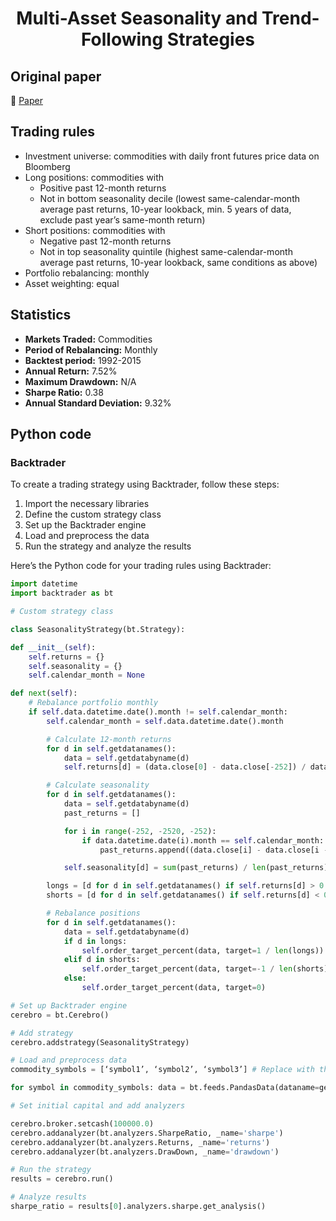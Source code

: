 <div align="center">
  <h1>Multi-Asset Seasonality and Trend-Following Strategies</h1>
</div>

## Original paper

📕 [Paper](https://papers.ssrn.com/sol3/papers.cfm?abstract_id=2710334)

## Trading rules

- Investment universe: commodities with daily front futures price data on Bloomberg
- Long positions: commodities with
    - Positive past 12-month returns
    - Not in bottom seasonality decile (lowest same-calendar-month average past returns, 10-year lookback, min. 5 years of data, exclude past year’s same-month return)
- Short positions: commodities with
    - Negative past 12-month returns
    - Not in top seasonality quintile (highest same-calendar-month average past returns, 10-year lookback, same conditions as above)
- Portfolio rebalancing: monthly
- Asset weighting: equal

## Statistics

- **Markets Traded:** Commodities
- **Period of Rebalancing:** Monthly
- **Backtest period:** 1992-2015
- **Annual Return:** 7.52%
- **Maximum Drawdown:** N/A
- **Sharpe Ratio:** 0.38
- **Annual Standard Deviation:** 9.32%

## Python code

### Backtrader

To create a trading strategy using Backtrader, follow these steps:

1. Import the necessary libraries
2. Define the custom strategy class
3. Set up the Backtrader engine
4. Load and preprocess the data
5. Run the strategy and analyze the results

Here’s the Python code for your trading rules using Backtrader:

```python
import datetime
import backtrader as bt

# Custom strategy class

class SeasonalityStrategy(bt.Strategy):

def __init__(self):
    self.returns = {}
    self.seasonality = {}
    self.calendar_month = None

def next(self):
    # Rebalance portfolio monthly
    if self.data.datetime.date().month != self.calendar_month:
        self.calendar_month = self.data.datetime.date().month

        # Calculate 12-month returns
        for d in self.getdatanames():
            data = self.getdatabyname(d)
            self.returns[d] = (data.close[0] - data.close[-252]) / data.close[-252]

        # Calculate seasonality
        for d in self.getdatanames():
            data = self.getdatabyname(d)
            past_returns = []

            for i in range(-252, -2520, -252):
                if data.datetime.date(i).month == self.calendar_month:
                    past_returns.append((data.close[i] - data.close[i - 252]) / data.close[i - 252])

            self.seasonality[d] = sum(past_returns) / len(past_returns) if len(past_returns) > 4 else None

        longs = [d for d in self.getdatanames() if self.returns[d] > 0 and self.seasonality[d] is not None and self.seasonality[d] >= sorted(self.seasonality.values())[int(len(self.seasonality) / 10)]]
        shorts = [d for d in self.getdatanames() if self.returns[d] < 0 and self.seasonality[d] is not None and self.seasonality[d] <= sorted(self.seasonality.values())[int(len(self.seasonality) * 4 / 5)]]

        # Rebalance positions
        for d in self.getdatanames():
            data = self.getdatabyname(d)
            if d in longs:
                self.order_target_percent(data, target=1 / len(longs))
            elif d in shorts:
                self.order_target_percent(data, target=-1 / len(shorts))
            else:
                self.order_target_percent(data, target=0)

# Set up Backtrader engine
cerebro = bt.Cerebro()

# Add strategy
cerebro.addstrategy(SeasonalityStrategy)

# Load and preprocess data
commodity_symbols = [‘symbol1’, ‘symbol2’, ‘symbol3’] # Replace with the list of commodity symbols

for symbol in commodity_symbols: data = bt.feeds.PandasData(dataname=get_commodity_data_from_bloomberg(symbol)) # Replace with function to fetch data from Bloomberg cerebro.adddata(data, name=symbol)

# Set initial capital and add analyzers

cerebro.broker.setcash(100000.0)
cerebro.addanalyzer(bt.analyzers.SharpeRatio, _name='sharpe')
cerebro.addanalyzer(bt.analyzers.Returns, _name='returns')
cerebro.addanalyzer(bt.analyzers.DrawDown, _name='drawdown')

# Run the strategy
results = cerebro.run()

# Analyze results
sharpe_ratio = results[0].analyzers.sharpe.get_analysis()
```